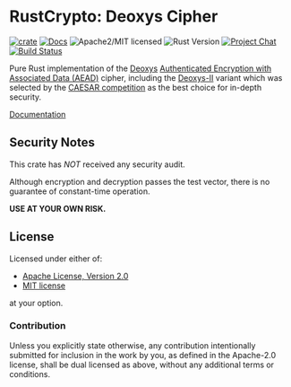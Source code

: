 # RustCrypto: Deoxys Cipher

[![crate][crate-image]][crate-link]
[![Docs][docs-image]][docs-link]
![Apache2/MIT licensed][license-image]
![Rust Version][rustc-image]
[![Project Chat][chat-image]][chat-link]
[![Build Status][build-image]][build-link]

Pure Rust implementation of the [Deoxys][1]
[Authenticated Encryption with Associated Data (AEAD)][2] cipher,
including the [Deoxys-II][3] variant which was selected by the
[CAESAR competition][4] as the best choice for in-depth security.

[Documentation][docs-link]

## Security Notes

This crate has *NOT* received any security audit.

Although encryption and decryption passes the test vector, there is no guarantee
of constant-time operation.

**USE AT YOUR OWN RISK.**

## License

Licensed under either of:

 * [Apache License, Version 2.0](https://www.apache.org/licenses/LICENSE-2.0)
 * [MIT license](https://opensource.org/licenses/MIT)

at your option.

### Contribution

Unless you explicitly state otherwise, any contribution intentionally submitted
for inclusion in the work by you, as defined in the Apache-2.0 license, shall be
dual licensed as above, without any additional terms or conditions.

[//]: # (badges)

[crate-image]: https://img.shields.io/crates/v/deoxys
[crate-link]: https://crates.io/crates/deoxys
[docs-image]: https://docs.rs/deoxys/badge.svg
[docs-link]: https://docs.rs/deoxys/
[license-image]: https://img.shields.io/badge/license-Apache2.0/MIT-blue.svg
[rustc-image]: https://img.shields.io/badge/rustc-1.85+-blue.svg
[chat-image]: https://img.shields.io/badge/zulip-join_chat-blue.svg
[chat-link]: https://rustcrypto.zulipchat.com/#narrow/stream/260038-AEADs
[build-image]: https://github.com/RustCrypto/AEADs/workflows/deoxys/badge.svg?branch=master&event=push
[build-link]: https://github.com/RustCrypto/AEADs/actions

[//]: # (general links)

[1]: https://sites.google.com/view/deoxyscipher
[2]: https://en.wikipedia.org/wiki/Authenticated_encryption
[3]: https://competitions.cr.yp.to/round3/deoxysv141.pdf
[4]: https://competitions.cr.yp.to/index.html
